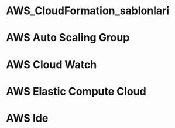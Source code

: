 # AWS_CloudFormation_sablonlari
# AWS Auto Scaling Group
# AWS Cloud Watch
# AWS Elastic Compute Cloud
# AWS Ide